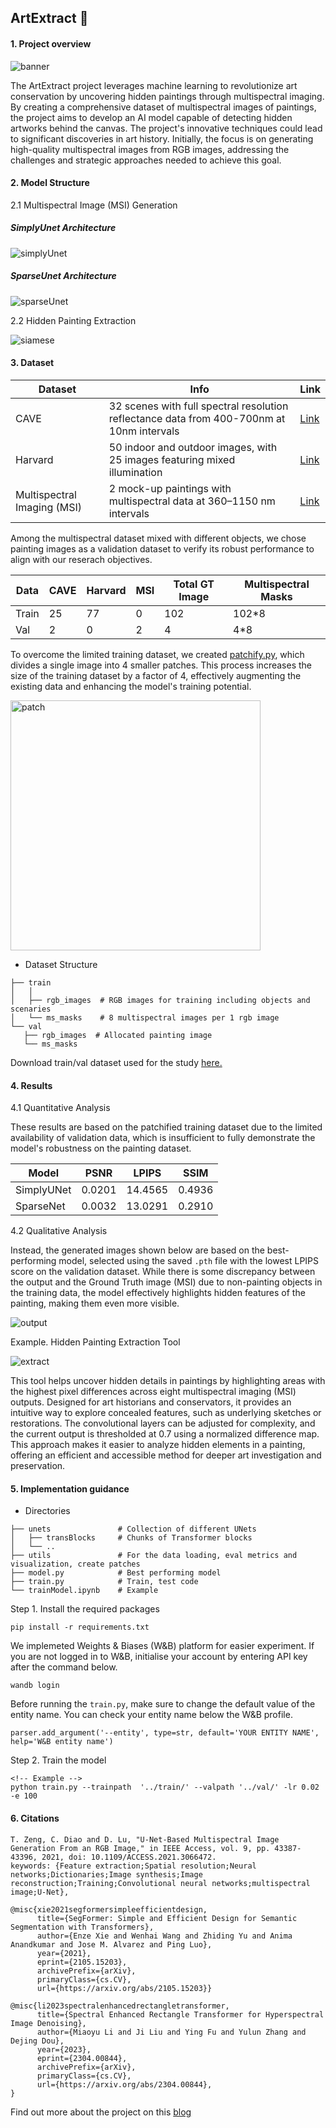 ## ArtExtract 🎨 

#### 1. Project overview
![banner](./img/banner.png)


The ArtExtract project leverages machine learning to revolutionize art conservation by uncovering hidden paintings through multispectral imaging. By creating a comprehensive dataset of multispectral images of paintings, the project aims to develop an AI model capable of detecting hidden artworks behind the canvas. The project's innovative techniques could lead to significant discoveries in art history. Initially, the focus is on generating high-quality multispectral images from RGB images, addressing the challenges and strategic approaches needed to achieve this goal.

#### 2. Model Structure
2.1 Multispectral Image (MSI) Generation 
##### SimplyUnet Architecture
![simplyUnet](./img/simplyUnet.png)

##### SparseUnet Architecture
![sparseUnet](./img/sparseUnet.png)

2.2 Hidden Painting Extraction

![siamese](./img/siamese_viz.png)

#### 3. Dataset 
| Dataset  | Info | Link |
| ------------- | ------------- |------------- |
| CAVE  | 32 scenes with full spectral resolution reflectance data from 400-700nm at 10nm intervals | [Link](https://www.cs.columbia.edu/CAVE/databases/multispectral/)  |
| Harvard | 50 indoor and outdoor images, with 25 images featuring mixed illumination  | [Link](https://vision.seas.harvard.edu/hyperspec/d2x5g3/)  |
| Multispectral Imaging (MSI) | 2 mock-up paintings with multispectral data at 360–1150 nm intervals| [Link](https://projects.ics.forth.gr/cvrl/msi/)  |

Among the multispectral dataset mixed with different objects, we chose painting images as a validation dataset to verify its robust performance to align with our reserach objectives.

| Data  | CAVE  | Harvard |MSI |Total  GT Image | Multispectral Masks|
| ------------| ------------- |------------- |  ------------- |------------- |------------- |
|Train|25|77|0|102|102*8|
|Val|2|0|2|4|4*8|

To overcome the limited training dataset, we created [patchify.py](utils/patchify.py), which divides a single image into 4 smaller patches. This process increases the size of the training dataset by a factor of 4, effectively augmenting the existing data and enhancing the model's training potential.

<img src="./img/patchify_viz.png" alt="patch" width="400"/>

- Dataset Structure
 ```               
├── train 
│   │
│   ├── rgb_images  # RGB images for training including objects and scenaries                      
│   └── ms_masks    # 8 multispectral images per 1 rgb image
└── val 
    ├── rgb_images  # Allocated painting image                       
    └── ms_masks  
```

Download train/val dataset used for the study [here.](https://drive.google.com/drive/folders/1tW_GlgvikZlo6fHXr8Sjq1yrLTHw4tSz?usp=share_link)

#### 4. Results
4.1 Quantitative Analysis

These results are based on the patchified training dataset due to the limited availability of validation data, which is insufficient to fully demonstrate the model's robustness on the painting dataset.

| Model  | PSNR  | LPIPS |SSIM |
| ------------| ------------- |------------- |  ------------- |
|SimplyUNet  |0.0201	|14.4565|	0.4936|
|SparseNet|0.0032|	13.0291	|0.2910|

<!-- Explanation would be added -->

4.2 Qualitative Analysis

Instead, the generated images shown below are based on the best-performing model, selected using the saved `.pth` file with the lowest LPIPS score on the validation dataset. While there is some discrepancy between the output and the Ground Truth image (MSI) due to non-painting objects in the training data, the model effectively highlights hidden features of the painting, making them even more visible.

![output](./img/visualized_output.png)

Example. Hidden Painting Extraction Tool

![extract](./img/extract_example.png)

This tool helps uncover hidden details in paintings by highlighting areas with the highest pixel differences across eight multispectral imaging (MSI) outputs. Designed for art historians and conservators, it provides an intuitive way to explore concealed features, such as underlying sketches or restorations. The convolutional layers can be adjusted for complexity, and the current output is thresholded at 0.7 using a normalized difference map. This approach makes it easier to analyze hidden elements in a painting, offering an efficient and accessible method for deeper art investigation and preservation.



#### 5. Implementation guidance

- Directories
```                
├── unets               # Collection of different UNets            
│   ├── transBlocks     # Chunks of Transformer blocks          
│   └── ..       
├── utils               # For the data loading, eval metrics and visualization, create patches
├── model.py            # Best performing model       
├── train.py            # Train, test code       
└── trainModel.ipynb    # Example 
```

Step 1. Install the required packages
```
pip install -r requirements.txt
```
We implemeted Weights & Biases (W&B) platform for easier experiment. If you are not logged in to W&B, initialise your account by entering API key after the command below. 
```
wandb login
```
Before running the ```train.py```, make sure to change the default value of the entity name. You can check your entity name below the W&B profile.
```
parser.add_argument('--entity', type=str, default='YOUR ENTITY NAME', help='W&B entity name')
```
Step 2. Train the model 
```
<!-- Example -->
python train.py --trainpath  '../train/' --valpath '../val/' -lr 0.02 -e 100
```

#### 6. Citations
```
T. Zeng, C. Diao and D. Lu, "U-Net-Based Multispectral Image Generation From an RGB Image," in IEEE Access, vol. 9, pp. 43387-43396, 2021, doi: 10.1109/ACCESS.2021.3066472.
keywords: {Feature extraction;Spatial resolution;Neural networks;Dictionaries;Image synthesis;Image reconstruction;Training;Convolutional neural networks;multispectral image;U-Net},

@misc{xie2021segformersimpleefficientdesign,
      title={SegFormer: Simple and Efficient Design for Semantic Segmentation with Transformers}, 
      author={Enze Xie and Wenhai Wang and Zhiding Yu and Anima Anandkumar and Jose M. Alvarez and Ping Luo},
      year={2021},
      eprint={2105.15203},
      archivePrefix={arXiv},
      primaryClass={cs.CV},
      url={https://arxiv.org/abs/2105.15203}}

@misc{li2023spectralenhancedrectangletransformer,
      title={Spectral Enhanced Rectangle Transformer for Hyperspectral Image Denoising}, 
      author={Miaoyu Li and Ji Liu and Ying Fu and Yulun Zhang and Dejing Dou},
      year={2023},
      eprint={2304.00844},
      archivePrefix={arXiv},
      primaryClass={cs.CV},
      url={https://arxiv.org/abs/2304.00844}, 
}
```


Find out more about the project on this [blog]([https://medium.com/@soyoungpark.psy](https://medium.com/@soyoungpark.psy/beneath-the-canvas-discovering-hidden-art-with-ai-part1-gsoc-24-3dc499758120))
